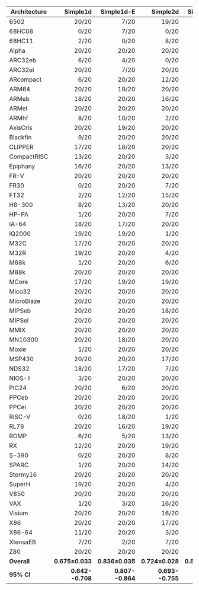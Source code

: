| Architecture | Simple1d | Simple1d-E | Simple2d | Simple2d-E | ResNet50 | ResNet50-E |
| ------------ | ------------: | ------------: | ------------: | ------------: | ------------: | ------------: |
| 6502 | 20/20 | 7/20 | 19/20 | 1/20 | 5/20 | 6/20 |
| 68HC08 | 0/20 | 7/20 | 0/20 | 6/20 | 0/20 | 5/20 |
| 68HC11 | 2/20 | 0/20 | 8/20 | 0/20 | 0/20 | 1/20 |
| Alpha | 20/20 | 20/20 | 20/20 | 20/20 | 19/20 | 20/20 |
| ARC32eb | 6/20 | 4/20 | 0/20 | 0/20 | 1/20 | 3/20 |
| ARC32el | 20/20 | 7/20 | 20/20 | 7/20 | 20/20 | 14/20 |
| ARcompact | 6/20 | 20/20 | 12/20 | 20/20 | 18/20 | 20/20 |
| ARM64 | 20/20 | 19/20 | 20/20 | 19/20 | 14/20 | 20/20 |
| ARMeb | 18/20 | 20/20 | 16/20 | 20/20 | 20/20 | 17/20 |
| ARMel | 20/20 | 20/20 | 20/20 | 20/20 | 20/20 | 20/20 |
| ARMhf | 8/20 | 10/20 | 2/20 | 12/20 | 12/20 | 16/20 |
| AxisCris | 20/20 | 19/20 | 20/20 | 20/20 | 20/20 | 20/20 |
| Blackfin | 9/20 | 20/20 | 20/20 | 20/20 | 19/20 | 20/20 |
| CLIPPER | 17/20 | 18/20 | 20/20 | 20/20 | 19/20 | 19/20 |
| CompactRISC | 13/20 | 20/20 | 3/20 | 20/20 | 14/20 | 20/20 |
| Epiphany | 16/20 | 20/20 | 13/20 | 20/20 | 14/20 | 20/20 |
| FR-V | 20/20 | 20/20 | 20/20 | 20/20 | 20/20 | 20/20 |
| FR30 | 0/20 | 20/20 | 7/20 | 20/20 | 12/20 | 20/20 |
| FT32 | 2/20 | 12/20 | 15/20 | 20/20 | 16/20 | 19/20 |
| H8-300 | 8/20 | 13/20 | 20/20 | 6/20 | 5/20 | 5/20 |
| HP-PA | 1/20 | 20/20 | 7/20 | 20/20 | 19/20 | 20/20 |
| IA-64 | 18/20 | 17/20 | 20/20 | 16/20 | 15/20 | 19/20 |
| IQ2000 | 19/20 | 19/20 | 1/20 | 14/20 | 13/20 | 17/20 |
| M32C | 17/20 | 20/20 | 20/20 | 16/20 | 17/20 | 17/20 |
| M32R | 19/20 | 20/20 | 4/20 | 19/20 | 6/20 | 16/20 |
| M68k | 1/20 | 20/20 | 6/20 | 20/20 | 0/20 | 20/20 |
| M88k | 20/20 | 20/20 | 20/20 | 20/20 | 20/20 | 20/20 |
| MCore | 17/20 | 19/20 | 19/20 | 18/20 | 8/20 | 15/20 |
| Mico32 | 20/20 | 20/20 | 20/20 | 20/20 | 20/20 | 20/20 |
| MicroBlaze | 20/20 | 20/20 | 20/20 | 20/20 | 20/20 | 20/20 |
| MIPSeb | 20/20 | 20/20 | 18/20 | 20/20 | 20/20 | 20/20 |
| MIPSel | 20/20 | 20/20 | 20/20 | 20/20 | 20/20 | 20/20 |
| MMIX | 20/20 | 20/20 | 20/20 | 20/20 | 20/20 | 20/20 |
| MN10300 | 20/20 | 18/20 | 20/20 | 20/20 | 19/20 | 20/20 |
| Moxie | 1/20 | 20/20 | 20/20 | 20/20 | 18/20 | 20/20 |
| MSP430 | 20/20 | 20/20 | 17/20 | 20/20 | 14/20 | 20/20 |
| NDS32 | 18/20 | 17/20 | 7/20 | 19/20 | 16/20 | 19/20 |
| NIOS-II | 3/20 | 20/20 | 20/20 | 20/20 | 13/20 | 20/20 |
| PIC24 | 20/20 | 6/20 | 20/20 | 11/20 | 20/20 | 16/20 |
| PPCeb | 20/20 | 20/20 | 20/20 | 20/20 | 20/20 | 20/20 |
| PPCel | 20/20 | 20/20 | 20/20 | 20/20 | 20/20 | 20/20 |
| RISC-V | 0/20 | 18/20 | 1/20 | 16/20 | 5/20 | 7/20 |
| RL78 | 20/20 | 16/20 | 19/20 | 18/20 | 18/20 | 12/20 |
| ROMP | 6/20 | 5/20 | 13/20 | 0/20 | 13/20 | 0/20 |
| RX | 12/20 | 20/20 | 19/20 | 20/20 | 19/20 | 20/20 |
| S-390 | 0/20 | 20/20 | 8/20 | 20/20 | 10/20 | 18/20 |
| SPARC | 1/20 | 20/20 | 14/20 | 20/20 | 17/20 | 20/20 |
| Stormy16 | 20/20 | 20/20 | 20/20 | 20/20 | 19/20 | 20/20 |
| SuperH | 19/20 | 20/20 | 4/20 | 20/20 | 9/20 | 20/20 |
| V850 | 20/20 | 20/20 | 20/20 | 20/20 | 20/20 | 20/20 |
| VAX | 1/20 | 3/20 | 16/20 | 4/20 | 16/20 | 11/20 |
| Visium | 20/20 | 20/20 | 16/20 | 19/20 | 20/20 | 19/20 |
| X86 | 20/20 | 20/20 | 17/20 | 20/20 | 20/20 | 20/20 |
| X86-64 | 11/20 | 20/20 | 3/20 | 20/20 | 18/20 | 18/20 |
| XtensaEB | 7/20 | 2/20 | 7/20 | 2/20 | 2/20 | 18/20 |
| Z80 | 20/20 | 20/20 | 20/20 | 20/20 | 20/20 | 20/20 |
| **Overall** | **0.675±0.033** | **0.836±0.035** | **0.724±0.028** | **0.824±0.034** | **0.743±0.047** | **0.846±0.019** |
| **95% CI** | **0.642--0.708** | **0.807--0.864** | **0.693--0.755** | **0.796--0.853** | **0.708--0.778** | **0.821--0.870** |
